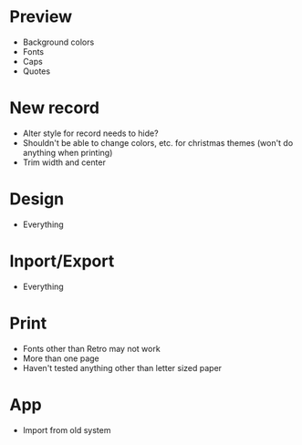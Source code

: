 # Preview
* Background colors
* Fonts
* Caps
* Quotes

# New record
* Alter style for record needs to hide?
* Shouldn't be able to change colors, etc. for christmas themes (won't do anything when printing)
* Trim width and center

# Design
* Everything

# Inport/Export
* Everything

# Print
* Fonts other than Retro may not work
* More than one page
* Haven't tested anything other than letter sized paper

# App
* Import from old system